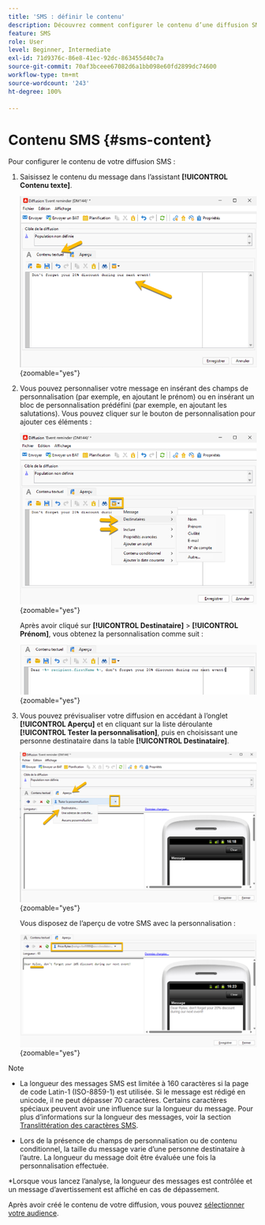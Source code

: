 ```yaml
---
title: 'SMS : définir le contenu'
description: Découvrez comment configurer le contenu d’une diffusion SMS
feature: SMS
role: User
level: Beginner, Intermediate
exl-id: 71d9376c-86e8-41ec-92dc-863455d40c7a
source-git-commit: 70af3bceee67082d6a1bb098e60fd2899dc74600
workflow-type: tm+mt
source-wordcount: '243'
ht-degree: 100%

---
```


# Contenu SMS {#sms-content}

Pour configurer le contenu de votre diffusion SMS :

1. Saisissez le contenu du message dans l’assistant **[!UICONTROL Contenu texte]**.

   ![](assets/sms_content.png){zoomable="yes"}

1. Vous pouvez personnaliser votre message en insérant des champs de personnalisation (par exemple, en ajoutant le prénom) ou en insérant un bloc de personnalisation prédéfini (par exemple, en ajoutant les salutations). Vous pouvez cliquer sur le bouton de personnalisation pour ajouter ces éléments :

   ![](assets/sms_perso.png){zoomable="yes"}

   Après avoir cliqué sur **[!UICONTROL Destinataire]** > **[!UICONTROL Prénom]**, vous obtenez la personnalisation comme suit :

   ![](assets/sms_perso_recipient.png){zoomable="yes"}

1. Vous pouvez prévisualiser votre diffusion en accédant à l’onglet **[!UICONTROL Aperçu]** et en cliquant sur la liste déroulante **[!UICONTROL Tester la personnalisation]**, puis en choisissant une personne destinataire dans la table **[!UICONTROL Destinataire]**.

   ![](assets/sms_preview.png){zoomable="yes"}

   Vous disposez de l’aperçu de votre SMS avec la personnalisation :

   ![](assets/sms_preview_phone.png){zoomable="yes"}

>[!NOTE]
>
>* La longueur des messages SMS est limitée à 160 caractères si la page de code Latin-1 (ISO-8859-1) est utilisée. Si le message est rédigé en unicode, il ne peut dépasser 70 caractères. Certains caractères spéciaux peuvent avoir une influence sur la longueur du message. Pour plus d’informations sur la longueur des messages, voir la section [Translittération des caractères SMS](smpp-external-account.md#smpp-channel-settings).
>
>* Lors de la présence de champs de personnalisation ou de contenu conditionnel, la taille du message varie d’une personne destinataire à l’autre. La longueur du message doit être évaluée une fois la personnalisation effectuée.
>
>*Lorsque vous lancez l’analyse, la longueur des messages est contrôlée et un message d’avertissement est affiché en cas de dépassement.

Après avoir créé le contenu de votre diffusion, vous pouvez [sélectionner votre audience](sms-audience.md).
